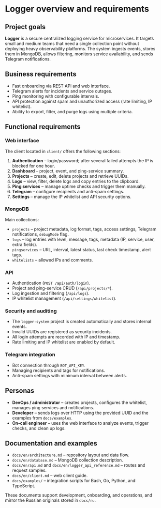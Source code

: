 # Logger overview and requirements

## Project goals

**Logger** is a secure centralized logging service for microservices. It targets small and medium teams that need a single collection point without deploying heavy observability platforms. The system ingests events, stores them in MongoDB, allows filtering, monitors service availability, and sends Telegram notifications.

## Business requirements

- Fast onboarding via REST API and web interface.
- Telegram alerts for incidents and service outages.
- Ping monitoring with configurable intervals.
- API protection against spam and unauthorized access (rate limiting, IP whitelist).
- Ability to export, filter, and purge logs using multiple criteria.

## Functional requirements

### Web interface

The client located in `client/` offers the following sections:

1. **Authentication** – login/password; after several failed attempts the IP is blocked for one hour.
2. **Dashboard** – project, event, and ping-service summary.
3. **Projects** – create, edit, delete projects and retrieve UUIDs.
4. **Logs** – view, filter, delete logs and copy entries to the clipboard.
5. **Ping services** – manage uptime checks and trigger them manually.
6. **Telegram** – configure recipients and anti-spam settings.
7. **Settings** – manage the IP whitelist and API security options.

### MongoDB

Main collections:

- `projects` – project metadata, log format, tags, access settings, Telegram notifications, `debugMode` flag.
- `logs` – log entries with level, message, tags, metadata (IP, service, user, extra fields).
- `pingservices` – URL, interval, latest status, last check timestamp, alert tags.
- `whitelists` – allowed IPs and comments.

### API

- Authentication (`POST /api/auth/login`).
- Project and ping-service CRUD (`/api/projects/*`).
- Log ingestion and filtering (`/api/logs`).
- IP whitelist management (`/api/settings/whitelist`).

### Security and auditing

- The `logger-system` project is created automatically and stores internal events.
- Invalid UUIDs are registered as security incidents.
- All login attempts are recorded with IP and timestamp.
- Rate limiting and IP whitelist are enabled by default.

### Telegram integration

- Bot connection through `BOT_API_KEY`.
- Managing recipients and tags for notifications.
- Anti-spam settings with minimum interval between alerts.

## Personas

- **DevOps / administrator** – creates projects, configures the whitelist, manages ping services and notifications.
- **Developer** – sends logs over HTTP using the provided UUID and the examples from `docs/examples`.
- **On-call engineer** – uses the web interface to analyze events, trigger checks, and clean up logs.

## Documentation and examples

- `docs/en/architecture.md` – repository layout and data flow.
- `docs/en/database.md` – MongoDB collection description.
- `docs/en/api.md` and `docs/en/logger_api_reference.md` – routes and request samples.
- `docs/en/client.md` – web client guide.
- `docs/examples/` – integration scripts for Bash, Go, Python, and TypeScript.

These documents support development, onboarding, and operations, and mirror the Russian originals stored in `docs/ru`.
